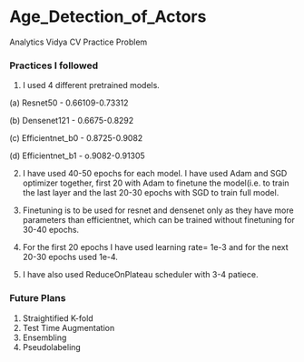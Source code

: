 # Age_Detection_of_Actors
Analytics Vidya CV Practice Problem

### Practices I followed
1. I used 4 different pretrained models.

(a) Resnet50 - 0.66109-0.73312

(b) Densenet121 - 0.6675-0.8292

(c) Efficientnet_b0 - 0.8725-0.9082

(d) Efficientnet_b1 - o.9082-0.91305


2. I have used 40-50 epochs for each model. I have used Adam and SGD optimizer together, first 20 with Adam to finetune the model(i.e. to train the last layer and the last 20-30 epochs with SGD to train full model.


3. Finetuning is to be used for resnet and densenet only as they have more parameters than efficientnet, which can be trained without finetuning for 30-40 epochs. 


4. For the first 20 epochs I have used learning rate= 1e-3 and for the next 20-30 epochs used 1e-4. 


5. I have also used ReduceOnPlateau scheduler with 3-4 patiece.


### Future Plans

1. Straightified K-fold
2. Test Time Augmentation
3. Ensembling 
4. Pseudolabeling
